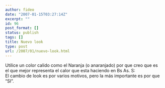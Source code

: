```yaml
---
author: fideo
date: "2007-01-15T03:27:14Z"
excerpt: ""
id: 96
post_format: []
status: publish
tags: []
title: Nuevo look
type: post
url: /2007/01/nuevo-look.html
---
```

Utilice un color calido como el Naranja (o anaranjado) por que creo que es el que mejor representa el calor que esta haciendo en Bs As. S:  
El cambio de look es por varios motivos, pero la más importante es por que “SI”.
